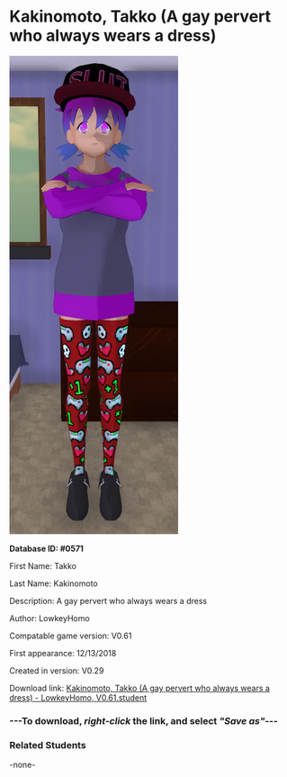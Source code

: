 # Kakinomoto, Takko (A gay pervert who always wears a dress)

<img src="../../Files/Images/Kakinomoto, Takko (A gay pervert who always wears a dress).png" title="Kakinomoto, Takko (A gay pervert who always wears a dress) - LowkeyHomo, V0.61">

**Database ID: #0571**

First Name: Takko

Last Name: Kakinomoto

Description: A gay pervert who always wears a dress

Author: LowkeyHomo

Compatable game version: V0.61

First appearance: 12/13/2018

Created in version: V0.29

Download link: <a href="https://raw.githubusercontent.com/Arbiter1223/Daigaku-Gurashi-Custom-Students/master/Files/Student%20Files/Kakinomoto%2C%20Takko%20(A%20gay%20pervert%20who%20always%20wears%20a%20dress)%20-%20LowkeyHomo%2C%20V0.61.student">Kakinomoto, Takko (A gay pervert who always wears a dress) - LowkeyHomo, V0.61.student</a>

### ---**To download, _right-click_ the link, and select _"Save as"_**---

### Related Students

-none-
